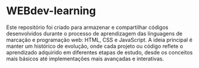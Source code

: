 # WEBdev-learning
Este repositório foi criado para armazenar e compartilhar códigos desenvolvidos durante o processo de aprendizagem das linguagens de marcação e programação web: HTML, CSS e JavaScript. A ideia principal é manter um histórico de evolução, onde cada projeto ou código reflete o aprendizado adquirido em diferentes etapas de estudo, desde os conceitos mais básicos até implementações mais avançadas e interativas.
